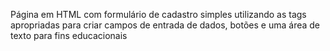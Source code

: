 Página em HTML com formulário de cadastro simples utilizando as tags apropriadas para criar campos de entrada de dados, botões e uma área de texto para fins educacionais
